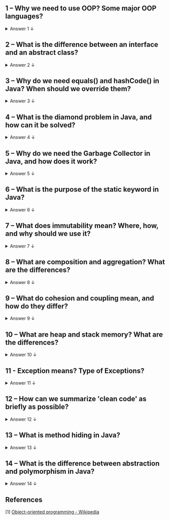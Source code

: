 ## 1 – Why we need to use OOP? Some major OOP languages?

<details>
<summary>Answer 1 ↓</summary>

Object-oriented programming organizes code into self-contained units that model real-world entities.
OOP begins by abstracting an object from a goal. By focusing on a single component, it can be
designed, tested, and refined independently. A well-designed object can be reused or extended later
without impacting other parts of the code.

**Example:**  
Imagine developing a smart home system. You might start by creating a `Light` class that manages
properties like brightness, color, and power status. Later, you can extend this class to build
specialized smart lights with added features like remote control or scheduling—all without affecting
the core functionality of the `Light` class.

Major OOP languages:  
Ada, ActionScript, C++, Common Lisp, C#, Dart, Eiffel, Fortran 2003, Haxe, Java, JavaScript, Kotlin,
Logo, MATLAB, Objective-C, Object Pascal, Perl, PHP, Python, R, Raku, Ruby, Scala, SIMSCRIPT,
Simula, Smalltalk, Swift, Vala and Visual Basic.NET [[1]](#1).
</details>

## 2 – What is the difference between an interface and an abstract class?

<details>
<summary>Answer 2 ↓</summary>

| Feature                 | Interface                                                   | Abstract Class                                   |
|-------------------------|-------------------------------------------------------------|--------------------------------------------------|
| Method Implementation   | Only abstract methods (default methods allowed from Java 8) | Can have both abstract and concrete methods      |
| Method Access Modifiers | All methods are implicitly `public abstract`                | Can use any access modifier                      |
| Constants/Fields        | Only `public static final` constants allowed                | Can have instance (non-final, non-static) fields |
| Inheritance             | Supports multiple inheritance                               | Supports single inheritance only                 |
| Constructors            | Not allowed                                                 | Allowed                                          |
| Instance Variables      | Not allowed                                                 | Allowed                                          |


</details>

## 3 – Why do we need equals() and hashCode() in Java? When should we override them?

<details>
<summary>Answer 3 ↓</summary>

Both methods serve to enable object comparison and hash-based collection operations:
Both are defined in the root `Object` class.

### `equals()`

The original intent of the equals() method is to determine logical equality between two objects.

- **Default implementation (Object class):**
  Checks if two object references refer to the same memory location (== reference equality).
- **Typical usage (Overridden implementation):**
  Checks if two objects have the same value or state (logical equality).

### `hashcode()`

The original intent of hashCode() is to provide a numeric hash representation of the object's
internal state, allowing the object to be stored and efficiently retrieved in hash-based
collections (e.g., HashMap, HashSet, Hashtable).

- **Default implementation (Object class):**
  Returns an integer typically related to the object's memory address.
- **Typical usage (Overridden implementation):**
  Calculates a consistent hash value based on fields that contribute to logical equality.

**When to override them:**

- Override both methods when you need to compare objects based on their content rather than their
  memory reference.
- Always override both methods together to maintain the contract: if two objects are equal according
  to equals(), they must have the same hashCode().
- Override when your objects will be used in hash-based collections like HashMap, HashSet, or
  Hashtable.

</details>

## 4 – What is the diamond problem in Java, and how can it be solved?

<details>
<summary>Answer 4 ↓</summary>

The **diamond problem** occurs when a class inherits methods from two classes, which both inherit
from a common superclass. This creates ambiguity about which inherited method to use:

```
      A
     / \
    B   C
     \ /
      D
```

- Class `A` defines a method.
- Classes `B` and `C` override it differently.
- Class `D` inherits from both `B` and `C`.  
  **Ambiguity:** Which method does `D` inherit?

---

**How Java Handles the Diamond Problem:**

1. **Single Inheritance**  
   Java allows only one superclass per class. This eliminates traditional diamond problems:
   ```java
   class D extends B {} // Only ONE superclass allowed
   ```

2. **Interfaces** (Before Java 8)  
   Java allows multiple interfaces but traditionally interfaces didn't have implementations, so no
   conflict occurs.

3. **Default Methods (Java 8+)**  
   Interfaces can now have default method implementations, potentially reintroducing the diamond
   problem. Java solves this by:
    - If two interfaces have the same default method, the class **must explicitly override** the
      method.
    - Use explicit syntax to choose a specific interface's default method:
      ```java
      InterfaceName.super.methodName();
      ```

---

**Example:**

```java
interface InterfaceA {
    default void print() {
        System.out.println("Interface A");
    }
}

interface InterfaceB extends InterfaceA {
    default void print() {
        System.out.println("Interface B");
    }
}

interface InterfaceC extends InterfaceA {
    default void print() {
        System.out.println("Interface C");
    }
}

// Diamond problem: Class implements two interfaces with same default method
class MyClass implements InterfaceB, InterfaceC {
    @Override
    public void print() {
        // Explicitly resolve ambiguity
        InterfaceB.super.print(); // or InterfaceC.super.print()
    }
}
```

**Output:**

```
Interface B
```

---
</details>

## 5 – Why do we need the Garbage Collector in Java, and how does it work?

<details>
<summary>Answer 5 ↓</summary>

**Why we need the Garbage Collector:**

- **Memory Management Automation**: Eliminates the need for manual memory allocation and
  deallocation.
- **Prevention of Memory Leaks**: Automatically reclaims memory that is no longer referenced,
  preventing memory leaks.
- **Reduction of Bugs**: Eliminates common memory-related bugs like dangling pointers, double frees,
  and memory fragmentation.
- **Developer Productivity**: Allows developers to focus on application logic rather than memory
  management details.

**How the Garbage Collector works:**

1. **Mark**: The GC starts from "root" objects (like static variables, local variables in the
   current execution thread) and marks all objects that are reachable from these roots as "live."

2. **Sweep/Clean**: Any objects that weren't marked in the first phase are considered unreachable
   and can be removed. The memory occupied by these objects is then reclaimed.

3. **Compact (optional)**: Some GC algorithms also compact the heap by moving all surviving objects
   together, eliminating memory fragmentation.

**Java's Garbage Collection Implementations:**

- **Serial GC**: Simple, single-threaded collector.
- **Parallel GC**: Uses multiple threads for the young generation collection.
- **Concurrent Mark Sweep (CMS)**: Minimizes pauses by doing most of the work concurrently with the
  application.
- **G1 (Garbage First)**: Divides the heap into regions and prioritizes collection in regions with
  the most garbage.
- **ZGC and Shenandoah**: Low-latency collectors designed for very large heaps with minimal pause
  times.

</details>

## 6 – What is the purpose of the static keyword in Java?

<details>
<summary>Answer 6 ↓</summary>

The static keyword in Java is used to indicate that a particular member belongs to the type itself,
rather than to instances of that type. It has several key purposes:

**1. Static Variables (Class Variables):**

- Shared across all instances of a class.
- Exist even when no instances of the class exist.
- Used for constants, counters, or any data that should be common to all instances.
- Example: `private static int instanceCount = 0;`

**2. Static Methods (Class Methods):**

- Can be called without creating an instance of the class.
- Cannot access instance variables or methods directly.
- Used for utility functions that don't depend on instance state.
- Example: `public static double calculateArea(double radius) { return Math.PI * radius * radius; }`

**3. Static Blocks:**

- Execute when the class is first loaded into memory.
- Used for static initialization that requires more than a simple assignment.
- Example:
  ```java
  static {
      System.out.println("Class is being loaded");
      propertyMap = new HashMap<>();
  }
  ```

**4. Static Inner Classes:**

- Nested classes that don't have access to the instance variables of the outer class.
- Can be instantiated without an instance of the outer class.
- Example: `static class Helper { ... }`

**5. Static Imports:**

- Allow static members of other classes to be used without class qualification.
- Example: `import static java.lang.Math.PI;` allows using `PI` directly instead of `Math.PI`.

</details>

## 7 – What does immutability mean? Where, how, and why should we use it?

<details>
<summary>Answer 7 ↓</summary>

Immutability means that once an object is created, its state cannot be changed. All the information
in the object is set when the object is created and cannot be modified afterwards. If you need to
change something, you create a new object with the modified values instead.

**Where** should we use immutability:

1. **Value Objects**: Objects that represent values rather than entities (e.g., Money, Date, Time)
2. **Data Transfer Objects (DTOs)**: Objects used to transfer data between systems
3. **Configuration Objects**: Objects that hold configuration settings
4. **Cache Keys**: Objects used as keys in cache systems
5. **Multi-threaded Environments**: Objects shared between threads

**How** to create immutable classes in Java:

1. Make the class final
2. Make all fields private and final
3. Don't provide setter methods
4. If the class contains mutable objects:
    - Don't provide methods that modify the mutable objects
    - Don't share references to the mutable objects
    - Make defensive copies in constructors and accessor methods

**Why** use immutability:

1. **Thread Safety**: Immutable objects are inherently thread-safe as their state cannot change.
2. **Simplicity**: Without state changes, behavior is more predictable and easier to reason about.
3. **Security**: Prevents accidental or malicious state modification.
4. **Hash-based Collections**: Safe to use as keys in HashMaps or elements in HashSets.
5. **Caching**: Can be safely cached without worrying about state changes.
6. **Failure Atomicity**: No need to worry about objects being in an inconsistent state if an
   exception occurs.

**Examples of immutable classes in Java:**

- String
- All primitive wrapper classes (Integer, Long, Double, etc.)
- BigInteger and BigDecimal
- LocalDate, LocalTime, LocalDateTime

</details>

## 8 – What are composition and aggregation? What are the differences?

<details>
<summary>Answer 8 ↓</summary>

Both composition and aggregation are forms of association between classes that represent "
whole-part" or "has-a" relationships, but they differ in the strength of the relationship and the
lifecycle dependency.

**Composition:**

- **Definition**: A strong "whole-part" relationship where the part cannot exist without the whole.
- **Lifecycle**: The lifecycle of the part is dependent on the lifecycle of the whole. When the
  whole is destroyed, its parts are also destroyed.
- **Ownership**: The whole has exclusive ownership of its parts.
- **UML Representation**: Solid diamond on the whole side of the relationship.

**Aggregation:**

- **Definition**: A weak "whole-part" relationship where the part can exist independently of the
  whole.
- **Lifecycle**: The part can exist independently of the whole. When the whole is destroyed, its
  parts continue to exist.
- **Ownership**: The whole does not have exclusive ownership of its parts, which may be shared.
- **UML Representation**: Hollow diamond on the whole side of the relationship.

**Differences illustrated with examples:**

**Composition Example:**

```java
// House and Room - Composition
public class House {
    private final Room bedroom;
    private final Room kitchen;

    public House() {
        this.bedroom = new Room("Bedroom");
        this.kitchen = new Room("Kitchen");
    }

    // When House is garbage collected, the Room objects
    // will also be garbage collected as they're only
    // referenced by this House
}

public class Room {
    private final String name;

    public Room(String name) {
        this.name = name;
    }
}
```

**Aggregation Example:**

```java
// University and Professor - Aggregation
public class University {
    private final List<Professor> faculty;

    public University() {
        this.faculty = new ArrayList<>();
    }

    public void addProfessor(Professor professor) {
        faculty.add(professor);
    }

    // If the University object is garbage collected,
    // the Professor objects can still exist if referenced elsewhere
}

public class Professor {
    private final String name;

    public Professor(String name) {
        this.name = name;
    }

    // Professor can exist without a University
}
```

</details>

## 9 – What do cohesion and coupling mean, and how do they differ?

<details>
<summary>Answer 9 ↓</summary>

**Cohesion** and **coupling** are fundamental software design principles that help evaluate the
quality of a software system's structure.

**Cohesion** is he degree to which elements within a module belong together. It focuses on the
internal structure of a module/class. High cohesion would mean a module/class has a single,
well-defined responsibility.

- **Benefits of High Cohesion**:
    - Easier to understand and maintain
    - More reusable
    - Less impacted by changes in other parts of the system
    - Easier to test

**Coupling** is the degree of interdependence between modules/classes. It focuses on relationships
between different modules/classes. Loose coupling would mean modules have minimal dependencies on
each other.

- **Benefits of Loose Coupling**:
    - Changes in one module have minimal impact on others
    - Modules can be developed, tested, and understood in isolation
    - Enhanced reusability and maintainability
    - Easier to refactor

| Aspect     | Cohesion                                    | Coupling                                        |
|------------|---------------------------------------------|-------------------------------------------------|
| Focus      | Relationships within a module/class         | Relationships between different modules/classes |
| Definition | How focused a module is on a single purpose | How dependent modules are on each other         |

The ideal software design aims for **high cohesion** and **loose coupling**.
</details>

## 10 – What are heap and stack memory? What are the differences?

<details>
<summary>Answer 10 ↓</summary>

Stack Memory:

- Stores local variables and method calls.
- Allocated automatically when methods run; cleared after completion (Last-In, First-Out).
- Smaller size, but faster.
- Each thread has its own stack.
- Short-lived data (exists only during method execution).

Heap Memory:

- Stores objects created with `new`, classes, and static variables.
- Managed by Java's Garbage Collector; cleared when objects have no references.
- Larger size, slower access, shared across threads.
- Longer-lived data (exists until garbage collected).

Key Differences:

| Feature           | Stack                                | Heap                               |
|-------------------|--------------------------------------|------------------------------------|
| Memory management | Automatic, LIFO                      | Garbage collected                  |
| Size              | Smaller, fixed                       | Larger, dynamic                    |
| Scope             | Thread-specific                      | Shared among threads               |
| Lifetime          | Short-lived                          | Long-lived                         |
| Content Examples  | Method calls, primitives, references | Objects, classes, static variables |
| Speed             | Faster                               | Slower                             |
| Errors            | StackOverflowError                   | OutOfMemoryError                   |

Example:

```java
public void exampleMethod() {
    int count = 10;                       // Stack
    boolean flag = true;                  // Stack
    String name = "Java";     // Reference on stack, object on heap
    int[] numbers = new int[5];           // Reference on stack, array object on heap
    anotherMethod(count);                 // New method call adds frame to stack
}
```

</details>

## 11 - Exception means? Type of Exceptions?

<details>
<summary>Answer 11 ↓</summary>

An exception is an unexpected event during program execution that interrupts normal flow. When an
exception happens, Java creates an object representing the error, which can be handled by the code
or passed up to other methods.

**1. Based on Handling Requirements:**

- **Checked Exceptions**
    - Must be caught or declared (`try-catch` or `throws`)
    - Typically recoverable situations.
    - Examples: `IOException`, `SQLException`, `ClassNotFoundException`

- **Unchecked Exceptions**
    - Don’t require explicit catching or declaration.
    - Usually represent programming mistakes or system errors.
    - Includes:
        - **RuntimeExceptions**: e.g., `NullPointerException`, `ArrayIndexOutOfBoundsException`
        - **Errors**: Serious issues, typically not handled by code, e.g., `OutOfMemoryError`

**2. Based on Exception Hierarchy:**

- **Throwable** (root class)
    - **Error**: Serious system problems (usually not handled)
        - Examples: `OutOfMemoryError`, `StackOverflowError`

    - **Exception**: Conditions that programs may handle
        - **RuntimeException** (unchecked)
            - Examples: `NullPointerException`, `ArithmeticException`, `IllegalArgumentException`

        - **Other Exceptions** (checked)
            - Examples: `IOException`, `SQLException`, `InterruptedException`

**3. Custom Exceptions:**
Developers can define their own exceptions:

```java
// Checked Exception Example
public class InsufficientFundsException extends Exception {
    public InsufficientFundsException(String message) {
        super(message);
    }
}

// Unchecked Exception Example
public class DataProcessingException extends RuntimeException {
    public DataProcessingException(String message, Throwable cause) {
        super(message, cause);
    }
}
```

**Exception Handling Mechanisms:**

- `try-catch`: Handle exceptions
- `try-catch-finally`: Guarantees execution of code in `finally`
- `try-with-resources`: Auto-close resources
- `throws`: Declare possible exceptions from a method
- `throw`: Manually trigger an exception

</details>

## 12 – How can we summarize 'clean code' as briefly as possible?

<details>
<summary>Answer 12 ↓</summary>

"Clean code is code that has been taken care of."
</details>

## 13 – What is method hiding in Java?

<details>
<summary>Answer 13 ↓</summary>

Method Hiding applies **only to static methods**. Is decided at **compile-time**, not runtime. Does
**not support polymorphism**.

**Example:**

```java
class Parent {
    public static void display() {
        System.out.println("Static method in Parent");
    }

    public void show() {
        System.out.println("Instance method in Parent");
    }
}

class Child extends Parent {
    // Hides Parent's static method
    public static void display() {
        System.out.println("Static method in Child");
    }

    // Overrides Parent's instance method
    @Override
    public void show() {
        System.out.println("Instance method in Child");
    }
}

public class Main {
    public static void main(String[] args) {
        Parent p = new Child();

        Parent.display();  // Output: "Static method in Parent" (method hiding, based on reference type)
        p.show();     // Output: "Instance method in Child" (method overriding, based on object type)

        Child.display();  // Output: "Static method in Child"
    }
}
```

**Differences between Method Hiding and Overriding:**

| Feature           | Method Hiding  | Method Overriding     |
|-------------------|----------------|-----------------------|
| Applies to        | Static methods | Instance methods      |
| Binding           | Compile-time   | Runtime               |
| Decision based on | Reference type | Actual object type    |
| Polymorphism      | No             | Yes                   |
| `@Override`       | Not allowed    | Allowed (recommended) |

</details>

## 14 – What is the difference between abstraction and polymorphism in Java?

<details>
<summary>Answer 14 ↓</summary>

**Abstraction** means hiding internal details and only showing the essential functionality of an
object. Focuses on **what** the object does. Utilizes abstract classes, interfaces, encapsulation.

**Polymorphism** means that the same operation can behave differently with different objects.
Focuses on **how** an object behaves differently based on its actual type. Utilizes method
overriding, interfaces, method overloading.

---

**Abstraction Example:**

```java
// Abstract class representing a vehicle
abstract class Vehicle {
    abstract void startEngine(); // Abstract method (no implementation)

    void stopEngine() { // Regular method
        System.out.println("Engine stopped");
    }
}

// Concrete implementation
class Car extends Vehicle {
    void startEngine() {
        System.out.println("Car engine started");
    }
}
```

**Polymorphism Example:**

```java
class Motorcycle extends Vehicle {
    void startEngine() {
        System.out.println("Motorcycle engine started");
    }
}

public class Main {
    public static void main(String[] args) {
        Vehicle car = new Car();
        Vehicle motorcycle = new Motorcycle();

        car.startEngine();        // Output: "Car engine started"
        motorcycle.startEngine(); // Output: "Motorcycle engine started"
    }
}
```

---

**Differences:**

| Aspect            | Abstraction                  | Polymorphism                     |
|-------------------|------------------------------|----------------------------------|
| Purpose           | Hide complexity              | Objects behave differently       |
| Question answered | "What does it do?"           | "How does it behave?"            |
| Tools in Java     | Abstract classes, interfaces | Method overriding, interfaces    |
| Level             | Class design                 | Runtime behavior                 |
| Relationship      | Provides common interfaces   | Uses interfaces to vary behavior |

</details>

## References

<a id="1">[1]</a> [Object-oriented programming - Wikipedia](https://en.wikipedia.org/wiki/Object-oriented_programming#:~:text=Significant%20object%2Doriented%20languages%20include,Vala%20and%20Visual%20Basic.NET)